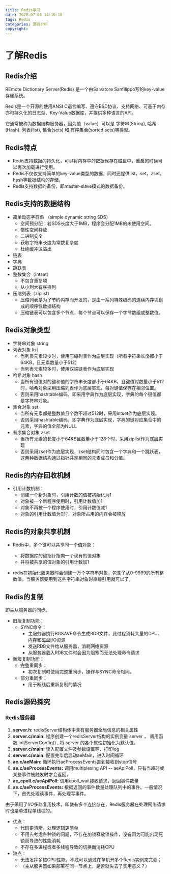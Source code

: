 ```yaml
---
title: Redis学习
date: 2020-07-06 14:10:18
tags: Redis
categories: 源码分析
copyright:
---
```


# 了解Redis

## Redis介绍
REmote Dictionary Server(Redis) 是一个由Salvatore Sanfilippo写的key-value存储系统。

Redis是一个开源的使用ANSI C语言编写、遵守BSD协议、支持网络、可基于内存亦可持久化的日志型、Key-Value数据库，并提供多种语言的API。

它通常被称为数据结构服务器，因为值（value）可以是 字符串(String), 哈希(Hash), 列表(list), 集合(sets) 和 有序集合(sorted sets)等类型。

## Redis特点
- Redis支持数据的持久化，可以将内存中的数据保存在磁盘中，重启的时候可以再次加载进行使用。
- Redis不仅仅支持简单的key-value类型的数据，同时还提供list，set，zset，hash等数据结构的存储。
- Redis支持数据的备份，即master-slave模式的数据备份。

## Redis支持的数据结构

- 简单动态字符串 （simple dynamic string SDS）
  - 空间预分配：若SDS长度大于1MB，程序会分配1MB的未使用空间。
  - 惰性空间释放
  - 二进制安全
  - 获取字符串长度为常数复杂度
  - 杜绝缓冲区溢出
- 链表
- 字典
- 跳跃表
- 整数集合（intset）
  - 不包含重复项
  - 从小到大有序排列
- 压缩列表（ziplist）
  - 压缩列表是为了节约内存而开发的，是由一系列特殊编码的连续内存块组成的顺序性数据结构
  - 压缩链表可以包含多个节点，每个节点可以保存一个字节数组或整数值。

## Redis对象类型

- 字符串对象 string
- 列表对象 list
  - 当列表元素较少时，使用压缩列表作为底层实现（所有字符串长度都小于64KB，且元素数量小于512）
  - 当列表元素较多时，使用双端链表作为底层实现
- 哈希对象 hash
  - 当所有键值对的键和值的字符串长度都小于64KB，且键值对数量小于512时，哈希对象采用压缩列表作为底层实现，每对键值保存在相邻位置。
  - 否则采用hashtable编码，即采用字典作为底层实现，字典的每个键值都是字符串对象。
- 集合对象 set
  - 当所有元素都是整数值且个数不超过512时，采用intset作为底层实现。
  - 否则采用hashtable编码，即字典作为底层实现，字典的键对应集合中的元素，字典的值全部为NULL
- 有序集合对象 zset
  - 当所有元素的长度小于64KB且数量小于128个时，采用ziplist作为底层实现
  - 否则采用zset作为底层实现，zset结构同时包含一个字典和一个跳跃表，这两种数据结构通过指针共享相同的元素成员和分值。

## Redis的内存回收机制

- 引用计数机制：
  - 创建一个新对象时，引用计数的值被初始化为1
  - 对象被一个新程序使用时，引用计数值加1
  - 对象不再被一个程序使用时，引用计数值减1
  - 对象的引用计数值为0时，对象所占用的内存会被释放
## Redis的对象共享机制

- Redis中，多个键可以共享同一个值对象：
  - 将数据库的键指针指向一个现有的值对象
  - 并将被共享的值对象的引用计数加1

- redis在初始化服务器时会创建一万个字符串对象，包含了从0-9999的所有整数值，当服务器要用到这些字符串对象时直接引用就可以了。

## Redis的复制

即主从服务器的同步。

- 旧版复制功能：
  - SYNC命令：
    - 主服务器执行BGSAVE命令生成RDB文件，此过程消耗大量的CPU、内存和磁盘I/O资源
    - 发送RDB文件给从服务器，消耗网络资源
    - 从服务器载入RDB文件时会因为阻塞而无法处理命令请求
- 新版复制功能：
  - 完整重同步：
    - 初次复制时使用完整重同步，操作与SYNC命令相同。
  - 部分重同步：
    - 用于断线后重新复制的情况

## Redis源码探究

### Redis服务器

1. **server.h:** redisServer结构体中含有服务器全局信息的相关属性
2. **server.c/main:** 程序创建一个redisServer结构的实例变量 server ， 调用函数 initServerConfig() , 将 server 的各个属性初始化为默认值。
3. **server.c/main:** 读入配置文件及参数设置等，打印log
4. **server.c/main:** 配置完毕后启动aeMain，进入时间循环
5. **ae.c/aeMain:** 循环执行aeProcessEvents直到接收到stop信号
6. **ae.c/aeProcessEvents:** 调用multiplexing API -- aeApiPoll，只有当超时或某些事件被触发时才会返回。
7. **ae_epoll.c/aeApiPoll:** 调用epoll_wait接收请求，返回事件数量
8. **ae.c/aeProcessEvents:** 根据返回的事件数量处理队列中的事件。一般情况下，首先处理读事件，再处理写事件。

由于采用了I/O多路复用技术，即使有多个连接存在，Redis服务器在处理网络请求时也是单进程单线程的。

- 优点：
  - 代码更清晰，处理逻辑更简单
  - 不用去考虑各种锁的问题，不存在加锁释放锁操作，没有因为可能出现死锁而导致的性能消耗
  - 不存在多进程或者多线程导致的切换而消耗CPU
- 缺点：
  - 无法发挥多核CPU性能，不过可以通过在单机开多个Redis实例来完善；
  - （主从服务器如果部署在同一节点上，是否就失去了实用意义？）

